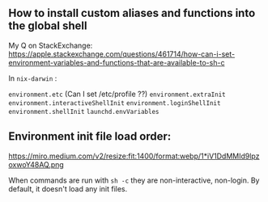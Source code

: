 ## How to install custom aliases and functions into the global shell

My Q on StackExchange:
https://apple.stackexchange.com/questions/461714/how-can-i-set-environment-variables-and-functions-that-are-available-to-sh-c

In `nix-darwin` :

`environment.etc`  (Can I set /etc/profile ??)
`environment.extraInit`
`environment.interactiveShellInit`
`environment.loginShellInit`
`environment.shellInit`
`launchd.envVariables`


## Environment init file load order:

https://miro.medium.com/v2/resize:fit:1400/format:webp/1*iV1DdMMId9lpzoxwoY48AQ.png

When commands are run with `sh -c` they are non-interactive, non-login. By default, it doesn't load any init files.